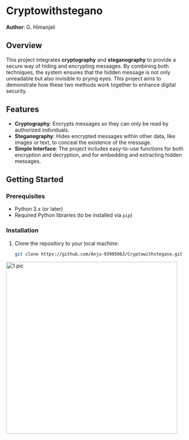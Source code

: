 
# Cryptowithstegano

**Author**: G. Himanjali

## Overview
This project integrates **cryptography** and **steganography** to provide a secure way of hiding and encrypting messages. By combining both techniques, the system ensures that the hidden message is not only unreadable but also invisible to prying eyes. This project aims to demonstrate how these two methods work together to enhance digital security.

## Features
- **Cryptography**: Encrypts messages so they can only be read by authorized individuals.
- **Steganography**: Hides encrypted messages within other data, like images or text, to conceal the existence of the message.
- **Simple Interface**: The project includes easy-to-use functions for both encryption and decryption, and for embedding and extracting hidden messages.

## Getting Started

### Prerequisites
- Python 3.x (or later)
- Required Python libraries (to be installed via `pip`)

### Installation

1. Clone the repository to your local machine:
   ```bash
   git clone https://github.com/Anju-93905063/Cryptowithstegano.git


<img width="468" alt="1 pic" src="https://github.com/user-attachments/assets/b3a562c5-9ca0-4c4a-8f76-3cd800a0d117" />




   
